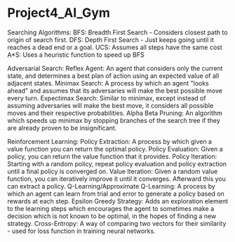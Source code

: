 # Project4_AI_Gym

Searching Algorithms:
    BFS: Breadth First Search - Considers closest path to origin of search first.
    DFS: Depth First Search - Just keeps going until it reaches a dead end or a goal.
    UCS: Assumes all steps have the same cost
    A*S: Uses a heuristic function to speed up BFS
    
Adversarial Search:
    Reflex Agent: An agent that considers only the current state, and determines a best plan of action using an expected value of all adjacent states.
    Minimax Search: A process by which an agent "looks ahead" and assumes that its adversaries will make the best possible move every turn.
    Expectimax Search: Similar to minimax, except instead of assuming adversaries will make the best move, it considers all possible moves and their respective probabilities.
    Alpha Beta Pruning: An algorithm which speeds up minimax by stopping branches of the search tree if they are already proven to be insignificant.
    
Reinforcement Learning:
    Policy Extraction: A process by which given a value function you can return the optimal policy.
    Policy Evaluation: Given a policy, you can return the value function that it provides.
    Policy Iteration: Starting with a random policy, repeat policy evaluation and policy extraction until a final policy is converged on.
    Value Iteration: Given a random value function, you can iteratively improve it until it converges. Afterward this you can extract a policy.
    Q-Learning/Approximate Q-Learning: A process by which an agent can learn from trial and error to generate a policy based on rewards at each step.
    Epsilon Greedy Strategy: Adds an exploration element to the learning steps which encourages the agent to sometimes make a decision which is not known to be optimal, in the hopes of finding a new strategy.
    Cross-Entropy: A way of comparing two vectors for their similarity - used for loss function in training neural networks.